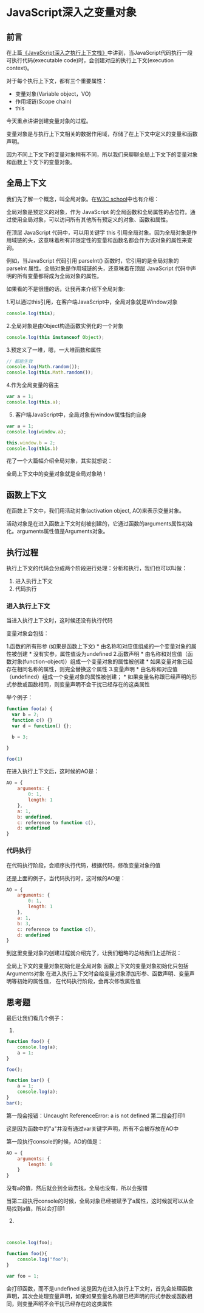 # JavaScript深入之变量对象

## 前言

在上篇[《JavaScript深入之执行上下文栈》](https://github.com/mqyqingfeng/Blog/blob/master/JavaScript%E6%B7%B1%E5%85%A5%E4%B9%8B%E6%89%A7%E8%A1%8C%E4%B8%8A%E4%B8%8B%E6%96%87%E6%A0%88.md)中讲到，当JavaScript代码执行一段可执行代码(executable code)时，会创建对应的执行上下文(execution context)。

对于每个执行上下文，都有三个重要属性：

* 变量对象(Variable object，VO)
* 作用域链(Scope chain)
* this

今天重点讲讲创建变量对象的过程。

变量对象是与执行上下文相关的数据作用域，存储了在上下文中定义的变量和函数声明。

因为不同上下文下的变量对象稍有不同，所以我们来聊聊全局上下文下的变量对象和函数上下文下的变量对象。

## 全局上下文

我们先了解一个概念，叫全局对象。在[W3C school](http://www.w3school.com.cn/jsref/jsref_obj_global.asp)中也有介绍：

全局对象是预定义的对象，作为 JavaScript 的全局函数和全局属性的占位符。通过使用全局对象，可以访问所有其他所有预定义的对象、函数和属性。

在顶层 JavaScript 代码中，可以用关键字 this 引用全局对象。因为全局对象是作用域链的头，这意味着所有非限定性的变量和函数名都会作为该对象的属性来查询。

例如，当JavaScript 代码引用 parseInt() 函数时，它引用的是全局对象的 parseInt 属性。全局对象是作用域链的头，还意味着在顶层 JavaScript 代码中声明的所有变量都将成为全局对象的属性。

如果看的不是很懂的话，让我再来介绍下全局对象:

1.可以通过this引用，在客户端JavaScript中，全局对象就是Window对象

```js
console.log(this);
```

2.全局对象是由Object构造函数实例化的一个对象

```js
console.log(this instanceof Object);
```

3.预定义了一堆，嗯，一大堆函数和属性

```js
// 都能生效
console.log(Math.random());
console.log(this.Math.random());
```

4.作为全局变量的宿主

```js
var a = 1;
console.log(this.a);
```

5. 客户端JavaScript中，全局对象有window属性指向自身

```js
var a = 1;
console.log(window.a);

this.window.b = 2;
console.log(this.b)
```

花了一个大篇幅介绍全局对象，其实就想说：

全局上下文中的变量对象就是全局对象呐！

## 函数上下文

在函数上下文中，我们用活动对象(activation object, AO)来表示变量对象。

活动对象是在进入函数上下文时刻被创建的，它通过函数的arguments属性初始化。arguments属性值是Arguments对象。

## 执行过程

执行上下文的代码会分成两个阶段进行处理：分析和执行，我们也可以叫做：

1. 进入执行上下文
2. 代码执行

### 进入执行上下文

当进入执行上下文时，这时候还没有执行代码

变量对象会包括：

1.函数的所有形参 (如果是函数上下文)
    * 由名称和对应值组成的一个变量对象的属性被创建
    * 没有实参，属性值设为undefined
2.函数声明
    * 由名称和对应值（函数对象(function-object)）组成一个变量对象的属性被创建
    * 如果变量对象已经存在相同名称的属性，则完全替换这个属性
3.变量声明
    * 由名称和对应值（undefined）组成一个变量对象的属性被创建；
    * 如果变量名称跟已经声明的形式参数或函数相同，则变量声明不会干扰已经存在的这类属性

举个例子：

```js
function foo(a) {
  var b = 2;
  function c() {}
  var d = function() {};

  b = 3;

}

foo(1)
```

在进入执行上下文后，这时候的AO是：

```js
AO = {
    arguments: {
        0: 1,
        length: 1
    },
    a: 1,
    b: undefined,
    c: reference to function c(),
    d: undefined
}
```

### 代码执行

在代码执行阶段，会顺序执行代码，根据代码，修改变量对象的值

还是上面的例子，当代码执行时，这时候的AO是：

```js
AO = {
    arguments: {
        0: 1,
        length: 1
    },
    a: 1,
    b: 3,
    c: reference to function c(),
    d: undefined
}
```

到这里变量对象的创建过程就介绍完了，让我们粗略的总结我们上述所说：

全局上下文的变量对象初始化是全局对象
函数上下文的变量对象初始化只包括Arguments对象
在进入执行上下文时会给变量对象添加形参、函数声明、变量声明等初始的属性值，
在代码执行阶段，会再次修改属性值

## 思考题

最后让我们看几个例子：

1.
```js
function foo() {
    console.log(a);
    a = 1;
}

foo();

function bar() {
    a = 1;
    console.log(a);
}
bar();
```

第一段会报错：Uncaught ReferenceError: a is not defined
第二段会打印1

这是因为函数中的"a"并没有通过var关键字声明，所有不会被存放在AO中

第一段执行console的时候，AO的值是：
```js
AO = {
    arguments: {
        length: 0
    }
}
```
没有a的值，然后就会到全局去找，全局也没有，所以会报错

当第二段执行console的时候，全局对象已经被赋予了a属性，这时候就可以从全局找到a值，所以会打印1

2. 
```js


console.log(foo);

function foo(){
    console.log("foo");
}

var foo = 1;

```

会打印函数，而不是undefined
这是因为在进入执行上下文时，首先会处理函数声明，其次会处理变量声明，如果如果变量名称跟已经声明的形式参数或函数相同，则变量声明不会干扰已经存在的这类属性
